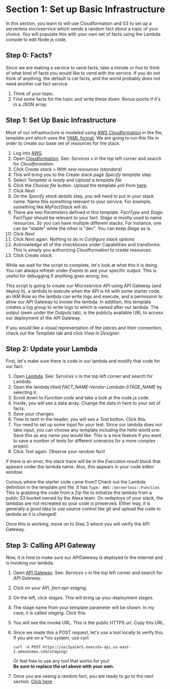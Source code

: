 # Section 1: Set up Basic Infrastructure

In this section, you learn to will use Cloudformation and S3 to set up a serverless microservice which vends a random fact about a topic of your choice. You will populate this with your own set of facts using the Lambda console to edit Node.js code.

## Step 0: Facts?

Since we are making a service to vend facts, take a minute or five to think of what kind of facts you would like to vend with the service. If you do not think of anything, the default is cat facts, and the world probably does not need another cat fact service. 

1. Think of your topic.
2. Find some facts for the topic and write these down. Bonus points if it's in a JSON array. 

## Step 1: Set Up Basic Infrastructure

Most of our infrastructure is modeled using [AWS Cloudformation](https://aws.amazon.com/cloudformation/) in the file, template.yml which uses the [YAML format](https://en.wikipedia.org/wiki/YAML). We are going to run this file in order to create our base set of resources for the stack.

1. Log into [AWS](https://console.aws.amazon.com/console/home).
2. Open [Cloudformation](https://console.aws.amazon.com/cloudformation/home). See: *Services v* in the top left corner and search for *Cloudformation*.
3. Click *Create stack* > *With new resources (standard)*
4. This will bring you to the Create stack page *Specify template* step. 
5. Select *Template is ready* and *Upload a template file*
6. Click the *Choose file* button. Upload the template.yml from [here](./Fact-Service/template.yml).
7. Click *Next*
8. On the *Specify stack details* step, you will need to put in your stack name. Name this something relevant to your service. For example, something like *MyFactStack* will do.
9. There are two *Parameters* defined in this template. *FactType* and *Stage*. *FactType* should be relevant to your fact. *Stage* is mostly used to name resources. So you can have multiple different stacks. For instance, one can be "stable" while the other is "dev". You can keep *Stage* as is.
10. Click *Next*
11. Click *Next* again. Nothing to do in *Configure stack options*
12. Acknowledge all of the checkboxes under Capabilities and transforms. This is simply you authorizing Cloudformation to create resources. 
13. Click *Create stack*.

While we wait for the script to complete, let's look at what this it is doing. You can always refresh under *Events* to see your specific output. This is useful for debugging if anything goes wrong, too.

This script is going to create our Microservice API using API Gateway (and deploy it), a lambda to execute when the API is hit with some starter code, an IAM Role so the lambda can write logs and execute, and a permission to allow our API Gateway to invoke the lambda. In addition, this template creates a log group to write logs to which is named after our lambda. The output (seen under the *Outputs* tab), is the publicly available URL to access our deployment of the API Gateway.

If you would like a visual representation of the pieces and their connection, check out the *Template* tab and click *View in Designer*.

## Step 2: Update your Lambda

First, let's make sure there is code in our lambda and modify that code for our fact.

1. Open [Lambda](https://console.aws.amazon.com/lambda/home). See: *Services v* in the top left corner and search for *Lambda*.
2. Open the lambda titled *FACT_NAME-Vendor-Lambda-STAGE_NAME* by selecting it. 
3. Scroll down to *Function code* and take a look at the node.js code. 
4. Inside, you will see a data array. Change the data in here to your set of facts.
5. *Save* your changes.
6. Time to test! In the header, you will see a *Test* button. Click this.
7. You need to set up some input for your test. Since our lambda does not take input, you can choose any template including the hello world one. Save this as any name you would like. This is a nice feature if you want to save a number of tests for different scenarios for a more complex project.
8. Click *Test* again. Observe your random fact!

If there is an error, the stack trace will be in the *Execution result* block that appears under the lambda name. Also, this appears in your code editor window.

Curious where the starter code came from? Check out the Lambda definition in the template.yml file. It has `Type: AWS::Serverless::Function`. This is grabbing the code from a Zip file to initialize the lambda from a public S3 bucket owned by the Alexa team. On redeploys of your stack, the lambdas are not recreated so your code is preserved. Either way, it is generally a good idea to use source control like git and upload the code to lambda as it is changed!

Once this is working, move on to Step 3 where you will verify the API Gateway.

## Step 3: Calling API Gateway

Now, it is time to make sure our APIGateway is deployed to the internet and is invoking our lambda.

1. Open [API Gateway](https://console.aws.amazon.com/apigateway). See: *Services v* in the top left corner and search for *API Gateway*.
2. Click on your API, *fact-api-staging*.
3. On the left, click *stages*. This will bring up your deployment stages. 
4. The stage name from your template parameter will be shown. In my case, it is called *staging*. Click this.
5. You will see the invoke URL. This is the public HTTPS url. Copy this URL.
6. Since we made this a POST request, let's use a tool locally to verify this. If you are on a *nix system, use curl:
   
    ```
    curl -X POST https://usc3ya14r5.execute-api.us-east-1.amazonaws.com/staging/
    ```
    Or feel free to use any tool that works for you!   
    **Be sure to replace the url above with your own.**
7. Once you are seeing a random fact, you are ready to go to the next section. [Click here](../Section2)
